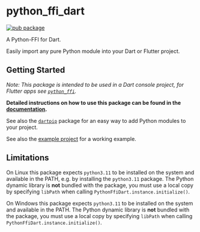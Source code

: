 # python_ffi_dart

[![pub package](https://img.shields.io/pub/v/python_ffi_dart.svg)](https://pub.dev/packages/python_ffi_dart)

A Python-FFI for Dart.

Easily import any pure Python module into your Dart or Flutter project.

## Getting Started

*Note: This package is intended to be used in a Dart console project, for Flutter apps
see [`python_ffi`](https://pub.dev/packages/python_ffi).*

**Detailed instructions on how to use this package can be
found in the [documentation](https://github.com/IVLIVS-III/dart_python_ffi/#readme).**

See also the [`dartpip`](https://pub.dev/packages/dartpip) package for an easy way to add Python
modules to your project.

See also the [example project](./example) for a working example.

## Limitations

On Linux this package expects `python3.11` to be installed on the system and available in the PATH,
e.g. by installing the `python3.11` package. The Python dynamic library is **not** bundled with the
package, you must use a local copy by specifying `libPath` when
calling `PythonFfiDart.instance.initialize()`.

On Windows this package expects `python3.11` to be installed on the system and available in the
PATH. The Python dynamic library is **not** bundled with the package, you must use a local copy by
specifying `libPath` when calling `PythonFfiDart.instance.initialize()`.
